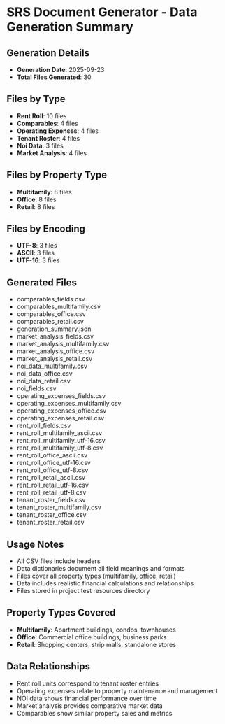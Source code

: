 
# SRS Document Generator - Data Generation Summary

## Generation Details
- **Generation Date**: 2025-09-23
- **Total Files Generated**: 30

## Files by Type
- **Rent Roll**: 10 files
- **Comparables**: 4 files
- **Operating Expenses**: 4 files
- **Tenant Roster**: 4 files
- **Noi Data**: 3 files
- **Market Analysis**: 4 files

## Files by Property Type
- **Multifamily**: 8 files
- **Office**: 8 files
- **Retail**: 8 files

## Files by Encoding
- **UTF-8**: 3 files
- **ASCII**: 3 files
- **UTF-16**: 3 files

## Generated Files
- comparables_fields.csv
- comparables_multifamily.csv
- comparables_office.csv
- comparables_retail.csv
- generation_summary.json
- market_analysis_fields.csv
- market_analysis_multifamily.csv
- market_analysis_office.csv
- market_analysis_retail.csv
- noi_data_multifamily.csv
- noi_data_office.csv
- noi_data_retail.csv
- noi_fields.csv
- operating_expenses_fields.csv
- operating_expenses_multifamily.csv
- operating_expenses_office.csv
- operating_expenses_retail.csv
- rent_roll_fields.csv
- rent_roll_multifamily_ascii.csv
- rent_roll_multifamily_utf-16.csv
- rent_roll_multifamily_utf-8.csv
- rent_roll_office_ascii.csv
- rent_roll_office_utf-16.csv
- rent_roll_office_utf-8.csv
- rent_roll_retail_ascii.csv
- rent_roll_retail_utf-16.csv
- rent_roll_retail_utf-8.csv
- tenant_roster_fields.csv
- tenant_roster_multifamily.csv
- tenant_roster_office.csv
- tenant_roster_retail.csv

## Usage Notes
- All CSV files include headers
- Data dictionaries document all field meanings and formats
- Files cover all property types (multifamily, office, retail)
- Data includes realistic financial calculations and relationships
- Files stored in project test resources directory

## Property Types Covered
- **Multifamily**: Apartment buildings, condos, townhouses
- **Office**: Commercial office buildings, business parks
- **Retail**: Shopping centers, strip malls, standalone stores

## Data Relationships
- Rent roll units correspond to tenant roster entries
- Operating expenses relate to property maintenance and management
- NOI data shows financial performance over time
- Market analysis provides comparative market data
- Comparables show similar property sales and metrics
